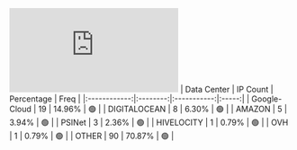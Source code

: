 ![Diagramm](https://github.com/obajay/StateSync-snapshots/blob/main/Projects/Umee/1/README.md)
| Data Center | IP Count | Percentage | Freq |
|:------------:|:--------:|:-----------:|:-----:|
| Google-Cloud | 19 | 14.96% | 🟢 |
| DIGITALOCEAN | 8 | 6.30% | 🟢 |
| AMAZON | 5 | 3.94% | 🟢 |
| PSINet | 3 | 2.36% | 🟢 |
| HIVELOCITY | 1 | 0.79% | 🟢 |
| OVH | 1 | 0.79% | 🟢 |
| OTHER | 90 | 70.87% | 🟢 |
